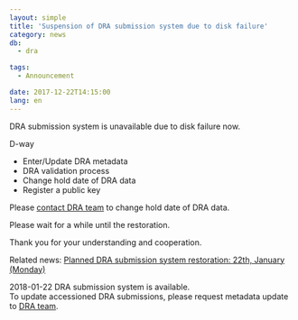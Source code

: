 ```yaml
---
layout: simple
title: 'Suspension of DRA submission system due to disk failure'
category: news
db:
  - dra

tags:
  - Announcement

date: 2017-12-22T14:15:00
lang: en
---
```


<p>DRA submission system is unavailable due to disk failure now.</p>

<p>D-way</p>

<ul class="bottom_space">
    <li>Enter/Update DRA metadata</li>
    <li>DRA validation process</li>
    <li>Change hold date of DRA data</li>
    <li>Register a public key</li>
</ul>

<p>Please <a href="/contact-e.html">contact DRA team</a> to change hold date of DRA data.</p>

<p>Please wait for a while until the restoration.</p>

<p>Thank you for your understanding and cooperation.</p>

<p>Related news: <a href="/news/en/2018-01-18-e.html">Planned DRA submission system restoration: 22th, January (Monday)</a></p>
<div class="attention no_top">2018-01-22 DRA submission system is available. <br>To update accessioned DRA submissions, please request metadata update to <a href="/contact-e.html">DRA team</a>.</div>
